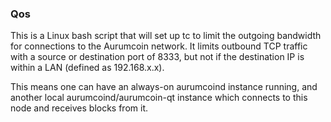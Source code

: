 ### Qos ###

This is a Linux bash script that will set up tc to limit the outgoing bandwidth for connections to the Aurumcoin network. It limits outbound TCP traffic with a source or destination port of 8333, but not if the destination IP is within a LAN (defined as 192.168.x.x).

This means one can have an always-on aurumcoind instance running, and another local aurumcoind/aurumcoin-qt instance which connects to this node and receives blocks from it.
